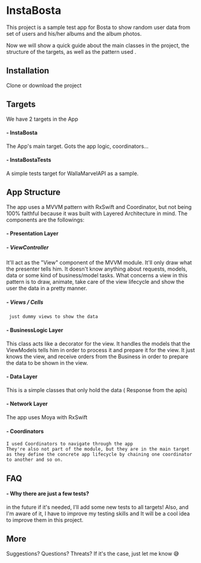 # InstaBosta
This project is a sample test app for Bosta to show random user data from set of users and his/her albums and the album photos.

Now we will show a quick guide about the main classes in the project, the structure of the targets, as well as the pattern used .

## Installation
Clone or download the project 


## Targets
We have 2 targets in the App
#### - InstaBosta
The App's main target. Gots the app logic, coordinators...
#### - InstaBostaTests
A simple tests target for WallaMarvelAPI as a sample.

## App Structure
The app uses a MVVM pattern with RxSwift and  Coordinator, but not being 100% faithful because it was built with Layered Architecture in mind.
The components are the followings:

#### - Presentation Layer
##### - ViewController
  It'll act as the "View" component of the MVVM module. It'll only draw what the presenter tells him. It doesn't know anything about requests, models, data or some kind of business/model tasks.
  What concerns a view in this pattern is to draw, animate, take care of the view lifecycle and show the user the data in a pretty manner.
##### - Views / Cells 
     just dummy views to show the data  
#### - BusinessLogic Layer
  This class acts like a decorator for the view. It handles the models that the ViewModels tells him in order to process it and prepare it for the view.
  It just knows the view, and receive orders from the Business in order to prepare the data to be shown in the view.
#### - Data Layer 
  This is a simple classes that only hold the data ( Response from the apis)
  

#### - Network Layer 
  The app uses Moya with RxSwift
  
#### - Coordinators
    I used Coordinators to navigate through the app
    They're also not part of the module, but they are in the main target as they define the concrete app lifecycle by chaining one coordinator to another and so on.


## FAQ
  
#### - Why there are just a few tests?
 in the future if it's needed, I'll add some new tests to all targets!
 Also, and I'm aware of it, I have to improve my testing skills and It will be a cool idea to improve them in this project.


## More
Suggestions? Questions? Threats? If it's the case, just let me know 😅
